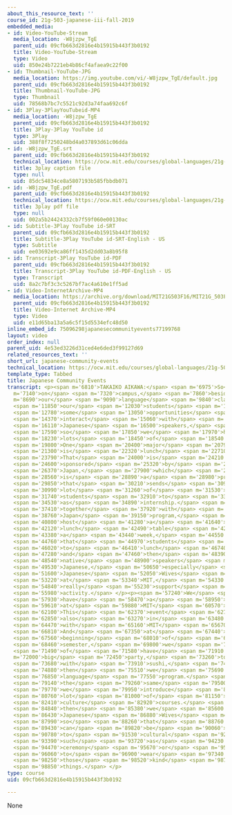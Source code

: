 ```yaml
---
about_this_resource_text: ''
course_id: 21g-503-japanese-iii-fall-2019
embedded_media:
- id: Video-YouTube-Stream
  media_location: -W8jzpw_TgE
  parent_uid: 09cfb663d2816e4b15915b443f3b0192
  title: Video-YouTube-Stream
  type: Video
  uid: 850e24b7221eb4b86cf4afaea9c22f00
- id: Thumbnail-YouTube-JPG
  media_location: https://img.youtube.com/vi/-W8jzpw_TgE/default.jpg
  parent_uid: 09cfb663d2816e4b15915b443f3b0192
  title: Thumbnail-YouTube-JPG
  type: Thumbnail
  uid: 78568b7bc7c5521c92d3a74faa692c6f
- id: 3Play-3PlayYouTubeid-MP4
  media_location: -W8jzpw_TgE
  parent_uid: 09cfb663d2816e4b15915b443f3b0192
  title: 3Play-3Play YouTube id
  type: 3Play
  uid: 388f8f7250248bd4a037893d61c06dda
- id: -W8jzpw_TgE.srt
  parent_uid: 09cfb663d2816e4b15915b443f3b0192
  technical_location: https://ocw.mit.edu/courses/global-languages/21g-503-japanese-iii-fall-2019/instructor-insights/japanese-community-events/-W8jzpw_TgE.srt
  title: 3play caption file
  type: null
  uid: 85dc54834ce8a5807193b585fbbdb071
- id: -W8jzpw_TgE.pdf
  parent_uid: 09cfb663d2816e4b15915b443f3b0192
  technical_location: https://ocw.mit.edu/courses/global-languages/21g-503-japanese-iii-fall-2019/instructor-insights/japanese-community-events/-W8jzpw_TgE.pdf
  title: 3play pdf file
  type: null
  uid: 002a5b24424332cb7f59f060e00130ac
- id: Subtitle-3Play YouTube id-SRT
  parent_uid: 09cfb663d2816e4b15915b443f3b0192
  title: Subtitle-3Play YouTube id-SRT-English - US
  type: Subtitle
  uid: ee03692e9ca86ff1435d2dd03a8b95f8
- id: Transcript-3Play YouTube id-PDF
  parent_uid: 09cfb663d2816e4b15915b443f3b0192
  title: Transcript-3Play YouTube id-PDF-English - US
  type: Transcript
  uid: 8a2c7bf3c3c5267bf7ac4a610e1ff5ad
- id: Video-InternetArchive-MP4
  media_location: https://archive.org/download/MIT21G503F16/MIT21G_503F16_track11_en_300k.mp4
  parent_uid: 09cfb663d2816e4b15915b443f3b0192
  title: Video-Internet Archive-MP4
  type: Video
  uid: e11d65ba13a5a6c5f15d5534efc48d50
inline_embed_id: 75096298japanesecommunityevents77199768
layout: video
order_index: null
parent_uid: 4e53ed3226d31ced4e6ded3f99127d69
related_resources_text: ''
short_url: japanese-community-events
technical_location: https://ocw.mit.edu/courses/global-languages/21g-503-japanese-iii-fall-2019/instructor-insights/japanese-community-events
template_type: Tabbed
title: Japanese Community Events
transcript: <p><span m='6810'>TAKAIKO AIKAWA:</span> <span m='6975'>So</span> <span
  m='7140'>on</span> <span m='7320'>campus,</span> <span m='7860'>besides</span> <span
  m='8690'>our</span> <span m='9090'>language</span> <span m='9840'>classes,</span>
  <span m='11850'>our</span> <span m='12030'>students</span> <span m='12540'>have</span>
  <span m='12780'>some</span> <span m='13050'>opportunities</span> <span m='14130'>to</span>
  <span m='14370'>interact</span> <span m='15060'>with</span> <span m='15780'>native</span>
  <span m='16110'>Japanese</span> <span m='16500'>speakers,</span> <span m='17340'>or</span>
  <span m='17590'>so</span> <span m='17850'>we</span> <span m='17970'>have</span>
  <span m='18230'>lots</span> <span m='18450'>of</span> <span m='18540'>events.</span>
  <span m='19800'>One</span> <span m='20400'>major</span> <span m='20790'>event</span>
  <span m='21300'>is</span> <span m='22320'>lunch</span> <span m='22710'>table.</span>
  <span m='23790'>That</span> <span m='24000'>is</span> <span m='24210'>actually</span>
  <span m='24600'>sponsored</span> <span m='25320'>by</span> <span m='25890'>MIT</span>
  <span m='26370'>Japan,</span> <span m='27900'>which</span> <span m='28110'>actually</span>
  <span m='28560'>is</span> <span m='28890'>a</span> <span m='28980'>program</span>
  <span m='29850'>that</span> <span m='30210'>sends</span> <span m='30930'>a</span>
  <span m='30990'>lot</span> <span m='31260'>of</span> <span m='31530'>our</span>
  <span m='31740'>students</span> <span m='32910'>to</span> <span m='33150'>Japan</span>
  <span m='34530'>as</span> <span m='34890'>internship.</span> <span m='36540'>So</span>
  <span m='37410'>together</span> <span m='37920'>with</span> <span m='38250'>MIT</span>
  <span m='38760'>Japan</span> <span m='39150'>program,</span> <span m='40350'>we</span>
  <span m='40800'>host</span> <span m='41280'>a</span> <span m='41640'>Japanese</span>
  <span m='42120'>lunch</span> <span m='42490'>table</span> <span m='42960'>once</span>
  <span m='43380'>a</span> <span m='43440'>week,</span> <span m='44550'>so</span>
  <span m='44760'>that</span> <span m='44970'>students</span> <span m='45510'>go</span>
  <span m='46020'>to</span> <span m='46410'>lunch</span> <span m='46740'>table</span>
  <span m='47280'>and</span> <span m='47460'>then</span> <span m='48390'>the</span>
  <span m='48540'>native</span> <span m='48900'>speakers</span> <span m='49410'>of</span>
  <span m='49530'>Japanese,</span> <span m='50650'>especially</span> <span m='51330'>the</span>
  <span m='51600'>Japanese</span> <span m='52050'>Wives</span> <span m='52530'>Club</span>
  <span m='53220'>at</span> <span m='53340'>MIT,</span> <span m='54330'>they</span>
  <span m='54840'>really</span> <span m='55230'>support</span> <span m='55770'>this</span>
  <span m='55980'>activity.</span> </p><p><span m='57240'>We</span> <span m='57420'>also</span>
  <span m='57930'>have</span> <span m='58470'>a</span> <span m='58950'>Japan</span>
  <span m='59610'>at</span> <span m='59880'>MIT</span> <span m='60570'>event.</span>
  <span m='62100'>This</span> <span m='62370'>event</span> <span m='62700'>is</span>
  <span m='62850'>also</span> <span m='63270'>in</span> <span m='63480'>collaboration</span>
  <span m='64470'>with</span> <span m='65160'>MIT</span> <span m='65670'>Japan.</span>
  <span m='66810'>And</span> <span m='67350'>at</span> <span m='67440'>the</span>
  <span m='67560'>beginning</span> <span m='68010'>of</span> <span m='68190'>each</span>
  <span m='68460'>semester,</span> <span m='69800'>we</span> <span m='71280'>kind</span>
  <span m='71490'>of</span> <span m='71580'>have</span> <span m='71910'>a</span> <span
  m='72000'>big</span> <span m='72450'>party,</span> <span m='73260'>together</span>
  <span m='73680'>with</span> <span m='73910'>sushi,</span> <span m='74730'>and</span>
  <span m='74880'>then</span> <span m='75510'>we</span> <span m='75690'>introduce</span>
  <span m='76850'>language</span> <span m='77550'>program.</span> <span m='79050'>At</span>
  <span m='79140'>the</span> <span m='79260'>same</span> <span m='79500'>time,</span>
  <span m='79770'>we</span> <span m='79950'>introduce</span> <span m='80700'>a</span>
  <span m='80760'>lot</span> <span m='81000'>of</span> <span m='81150'>Japan-related</span>
  <span m='82410'>culture</span> <span m='82920'>courses.</span> <span m='84690'>And</span>
  <span m='84840'>then</span> <span m='85380'>we</span> <span m='85600'>invite</span>
  <span m='86430'>Japanese</span> <span m='86880'>Wives</span> <span m='87270'>Club</span>
  <span m='87990'>so</span> <span m='88260'>that</span> <span m='88760'>students</span>
  <span m='89430'>can</span> <span m='89820'>be</span> <span m='90060'>exposed</span>
  <span m='90780'>to</span> <span m='91530'>cultural</span> <span m='92670'>activities,</span>
  <span m='93390'>such</span> <span m='93720'>as</span> <span m='94230'>tea</span>
  <span m='94470'>ceremony</span> <span m='95670'>or</span> <span m='95850'>how</span>
  <span m='96060'>to</span> <span m='96900'>wear</span> <span m='97340'>kimono,</span>
  <span m='98250'>those</span> <span m='98520'>kind</span> <span m='98760'>of</span>
  <span m='98850'>things.</span> </p>
type: course
uid: 09cfb663d2816e4b15915b443f3b0192

---
```

None